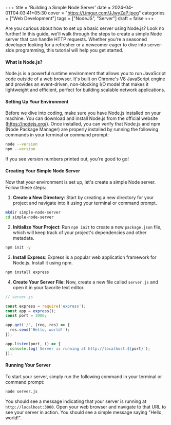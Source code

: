 +++
title = 'Building a Simple Node Server'
date = 2024-04-01T04:03:41+05:30
cover = "https://i.imgur.com/JJwyZaP.jpeg"
categories = ["Web Development"]
tags  = ["NodeJS", "Server"]
draft = false
+++

Are you curious about how to set up a basic server using Node.js? Look no further! In this guide, we'll walk through the steps to create a simple Node server that can handle HTTP requests. Whether you're a seasoned developer looking for a refresher or a newcomer eager to dive into server-side programming, this tutorial will help you get started.

#### What is Node.js?

Node.js is a powerful runtime environment that allows you to run JavaScript code outside of a web browser. It's built on Chrome's V8 JavaScript engine and provides an event-driven, non-blocking I/O model that makes it lightweight and efficient, perfect for building scalable network applications.

#### Setting Up Your Environment

Before we dive into coding, make sure you have Node.js installed on your machine. You can download and install Node.js from the official website (https://nodejs.org/). Once installed, you can verify that Node.js and npm (Node Package Manager) are properly installed by running the following commands in your terminal or command prompt:

```bash
node --version
npm --version
```

If you see version numbers printed out, you're good to go!

#### Creating Your Simple Node Server

Now that your environment is set up, let's create a simple Node server. Follow these steps:

1. **Create a New Directory**: Start by creating a new directory for your project and navigate into it using your terminal or command prompt.

```bash
mkdir simple-node-server
cd simple-node-server
```

2. **Initialize Your Project**: Run `npm init` to create a new `package.json` file, which will keep track of your project's dependencies and other metadata.

```bash
npm init -y
```

3. **Install Express**: Express is a popular web application framework for Node.js. Install it using npm.

```bash
npm install express
```

4. **Create Your Server File**: Now, create a new file called `server.js` and open it in your favorite text editor.

```javascript
// server.js

const express = require('express');
const app = express();
const port = 3000;

app.get('/', (req, res) => {
  res.send('Hello, world!');
});

app.listen(port, () => {
  console.log(`Server is running at http://localhost:${port}`);
});
```

#### Running Your Server

To start your server, simply run the following command in your terminal or command prompt:

```bash
node server.js
```

You should see a message indicating that your server is running at `http://localhost:3000`. Open your web browser and navigate to that URL to see your server in action. You should see a simple message saying "Hello, world!".